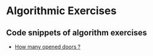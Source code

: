 # Algorithmic Exercises

## Code snippets of algorithm exercises

+ [How many opened doors ?](../main/how_many_opened_doors.py)
